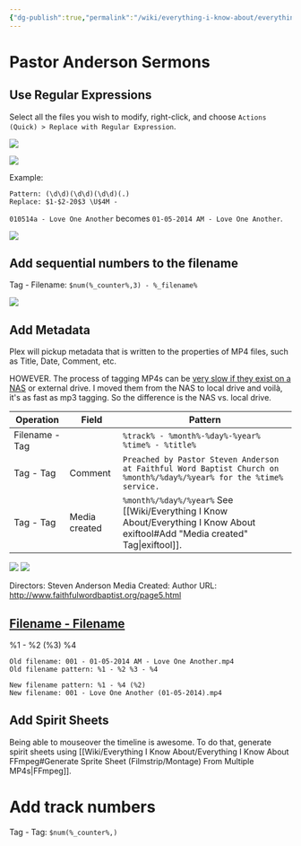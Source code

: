```yaml
---
{"dg-publish":true,"permalink":"/wiki/everything-i-know-about/everything-i-know-about-mp3tag/","created":"Jan 19, 2022, 11:46 PM"}
---
```



# Pastor Anderson Sermons

## Use Regular Expressions

Select all the files you wish to modify, right-click, and choose `Actions (Quick) > Replace with Regular Expression`.

![](https://i.imgur.com/qPOlHzY.png)

![](https://i.imgur.com/xyfhA35.png)


Example:

```
Pattern: (\d\d)(\d\d)(\d\d)(.)
Replace: $1-$2-20$3 \U$4M -
```

`010514a - Love One Another` becomes `01-05-2014 AM - Love One Another`.

![](https://i.imgur.com/l4wOJ3I.png)

## Add sequential numbers to the filename

Tag - Filename: `$num(%_counter%,3) - %_filename%`

![](https://i.imgur.com/JbTBqNL.png)


## Add Metadata

Plex will pickup metadata that is written to the properties of MP4 files, such as Title, Date, Comment, etc.

HOWEVER. The process of tagging MP4s can be [very slow if they exist on a NAS](https://community.mp3tag.de/t/an-observation-regarding-tag-values-and-performance-speeds/61562) or external drive. I moved them from the NAS to local drive and voilà, it's as fast as mp3 tagging. So the difference is the NAS vs. local drive.

| Operation      | Field         | Pattern                                                                                                              |
| -------------- | ------------- | -------------------------------------------------------------------------------------------------------------------- |
| Filename - Tag |               | `%track% - %month%-%day%-%year% %time% - %title%`                                                                    |
| Tag - Tag      | Comment       | `Preached by Pastor Steven Anderson at Faithful Word Baptist Church on %month%/%day%/%year% for the %time% service.` |
| Tag - Tag      | Media created | `%month%/%day%/%year%` See [[Wiki/Everything I Know About/Everything I Know About exiftool#Add "Media created" Tag\|exiftool]].                   |

![](https://i.imgur.com/HM7474R.png)
![](https://i.imgur.com/KUzuxpf.png)

Directors: Steven Anderson
Media Created:
Author URL: http://www.faithfulwordbaptist.org/page5.html

## [Filename - Filename](https://help.mp3tag.de/main_converter.html#ftf)
%1 - %2 (%3) %4
```
Old filename: 001 - 01-05-2014 AM - Love One Another.mp4
Old filename pattern: %1 - %2 %3 - %4
 
New filename pattern: %1 - %4 (%2)
New filename: 001 - Love One Another (01-05-2014).mp4

```

## Add Spirit Sheets

Being able to mouseover the timeline is awesome. To do that, generate spirit sheets using [[Wiki/Everything I Know About/Everything I Know About FFmpeg#Generate Sprite Sheet (Filmstrip/Montage) From Multiple MP4s\|FFmpeg]].



# Add track numbers

Tag - Tag: `$num(%_counter%,)`